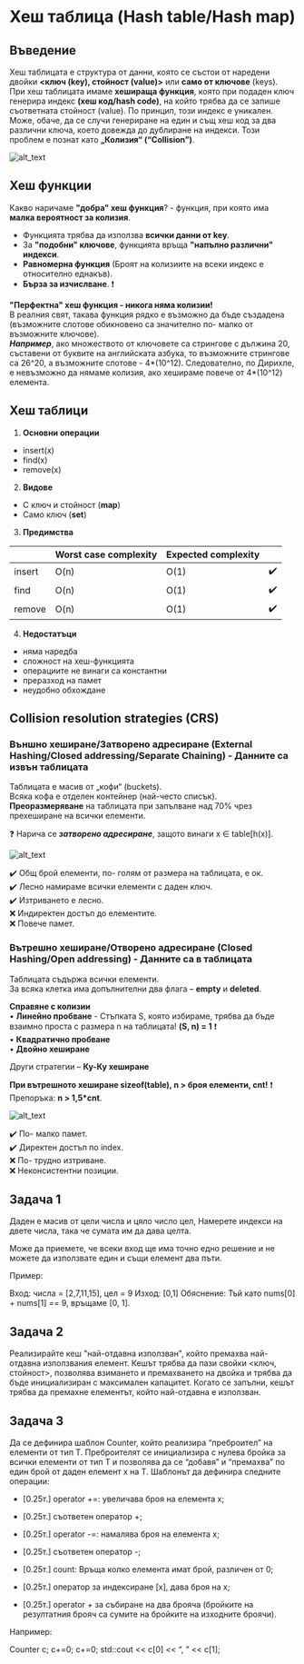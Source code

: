 # Хеш таблица (Hash table/Hash map)

## Въведение
Хеш таблицата е структура от данни, която се състои от наредени двойки **<ключ (key), стойност (value)>** или **само от ключове** (keys).  
При хеш таблицата имаме **хешираща функция**, която при подаден ключ генерира индекс **(хеш код/hash code)**, на който трябва да се запише съответната стойност (value). По принцип, този индекс е уникален. Може, обаче, да се случи генериране на един и същ хеш код за два различни ключа, което довежда до дублиране на индекси. Този проблем е познат като **„Колизия“ (“Collision”)**.  

![alt_text](https://i.ibb.co/GtPr2ky/Hash.jpg)

## Хеш функции
Какво наричаме **"добра" хеш функция**? - функция, при която има **малка вероятност за колизия**.  
- Функцията трябва да използва **всички данни от key**.  
- За **"подобни" ключове**, функцията връща **"напълно различни" индекси**.  
- **Равномерна функция** (Броят на колизиите на всеки индекс е относително еднакъв).  
- **Бърза за изчислване**. :exclamation:  

**"Перфектна" хеш функция - никога няма колизии!**  
В реалния свят, такава функция рядко е възможно да бъде създадена (възможните слотове обикновено са значително по- малко от възможните ключове).  
***Например***, ако множеството от ключовете са стрингове с дължина 20, съставени от буквите на английската азбука, то възможните стрингове са 26\^20, а възможните слотове - 4\*(10\^12). Следователно, по Дирихле, е невъзможно да нямаме колизия, ако хешираме повече от 4\*(10\^12) елемента.  

## Хеш таблици
1. **Основни операции**  
- insert(x)  
- find(x)  
- remove(x)  

2. **Видове**  
- С ключ и стойност (**map**)  
- Само ключ (**set**)  

3. **Предимства**  

||Worst case complexity|Expected complexity||
|--|--|--|--|
|insert|O(n)|O(1)|:heavy_check_mark:|
|find|O(n)|O(1)|:heavy_check_mark:|
|remove|O(n)|O(1)|:heavy_check_mark:|

4. **Недостатъци**  
- няма наредба  
- сложност на хеш-функцията  
- операциите не винаги са константни  
- преразход на памет  
- неудобно обхождане  

## Collision resolution strategies (CRS)

### Външно хеширане/Затворено адресиране (External Hashing/Closed addressing/Separate Chaining) - Данните са извън таблицата
Таблицата е масив от „кофи“ (buckets).  
Всяка кофа е отделен контейнер (най-често списък).  
**Преоразмеряване** на таблицата при запълване над 70% чрез прехеширане на всички елементи.  

:question: Нарича се ***затворено адресиране***, защото винаги x ∈ table[h(x)].  

![alt_text](https://i.ibb.co/G0Sh7sj/Open-hashing.png)

:heavy_check_mark: Общ брой елементи, по- голям от размера на таблицата, е ок.  
:heavy_check_mark: Лесно намираме всички елементи с даден ключ.  
:heavy_check_mark: Изтриването е лесно.  
:x: Индиректен достъп до елементите.  
:x: Повече памет.  

### Вътрешно хеширане/Отворено адресиране (Closed Hashing/Open addressing) - Данните са в таблицата
Таблицата съдържа всички елементи.  
За всяка клетка има допълнителни два флага – **empty** и **deleted**.  

 **Справяне с колизии**  
 • **Линейно пробване** - Стъпката S, която избираме, трябва да бъде взаимно проста с размера n на таблицата! **(S, n) = 1** :exclamation:  
 • **Квадратично пробване**  
 • **Двойно хеширане**  
 
Други стратегии – **Ку-Ку хеширане**  

**При вътрешното хеширане sizeof(table), n > броя елементи, cnt!** :exclamation:  
Препоръка: **n > 1,5*cnt**.  

![alt_text](https://i.ibb.co/F0YLZpF/Closed-hashing.png)

:heavy_check_mark: По- малко памет.  
:heavy_check_mark: Директен достъп по index.  
:x: По- трудно изтриване.  
:x: Неконсистентни позиции.  

## Задача 1 
Даден е масив от цели числа и цяло число цел, Намерете индекси на двете числа, така че сумата им да дава целта.

Може да приемете, че всеки вход ще има точно едно решение и не можете да използвате един и същи елемент два пъти.

Пример:

Вход: числа = [2,7,11,15], цел = 9
Изход: [0,1]
Обяснение: Тъй като nums[0] + nums[1] == 9, връщаме [0, 1].

## Задача 2
Реализирайте кеш "най-отдавна използван", който премахва най-отдавна използвания елемент. Кешът трябва да пази свойки <ключ, стойност>, позволява взимането и премахването на двойка и трябва да бъде инициализиран с максимален капацитет. Когато се запълни, кешът трябва да премахне елементът, който най-отдавна е използван.

## Задача 3
 Да се дефинира шаблон Counter<T>, който реализира “преброител” на елементи от тип T. Преброителят се инициализира с нулева бройка за всички елементи от тип T и позволява да се “добавя” и “премахва” по един брой от даден елемент x на T. Шаблонът да дефинира следните операции:

-   [0.25т.] operator +=: увеличава броя на елемента x;
    
-   [0.25т.] съответен оператор +;
    
-   [0.25т.] operator -=: намалява броя на елемента x;
    
-   [0.25т.] съответен оператор -;
    
-   [0.25т.] count: Връща колко елемента имат брой, различен от 0;
    
-   [0.25т.] оператор за индексиране [x], дава броя на x;
    
-   [0.25т.] operator + за събиране на два брояча (бройките на резултатния брояч са сумите на бройките на изходните броячи).
    

Например:

Counter<int> c; c+=0; c+=0; std::cout << c[0] << “, ” << c[1];